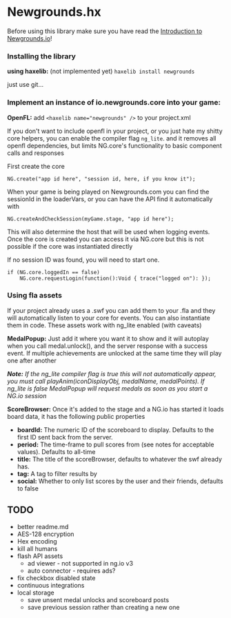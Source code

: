 # Newgrounds.hx

Before using this library make sure you have read the 
<a href="http://www.newgrounds.io/">Introduction to Newgrounds.io</a>!

### Installing the library

**using haxelib:** (not implemented yet)
`haxelib install newgrounds`

just use git...

### Implement an instance of io.newgrounds.core into your game:

**OpenFL:** add `<haxelib name="newgrounds" />` to your project.xml

If you don't want to include openfl in your project, or you just hate my shitty core helpers, 
you can enable the compiler flag `ng_lite`. and it removes all openfl dependencies, 
but limits NG.core's functionality to basic component calls and responses

First create the core

`NG.create("app id here", "session id, here, if you know it");`

When your game is being played on Newgrounds.com you can find the sessionId in the loaderVars,
or you can have the API find it automatically with

`NG.createAndCheckSession(myGame.stage, "app id here");`

This will also determine the host that will be used when logging events. 
Once the core is created you can access it via NG.core but this is not possible if the core was instantiated directly

If no session ID was found, you will need to start one.

```
if (NG.core.loggedIn == false)
    NG.core.requestLogin(function():Void { trace("logged on"): });
```


### Using fla assets
If your project already uses a .swf you can add them to your .fla 
and they will automatically listen to your core for events. 
You can also instantiate them in code. These assets work with ng_lite enabled (with caveats)

**MedalPopup:** Just add it where you want it to show and it will 
autoplay when you call medal.unlock(), and the server response with a success event. 
If multiple achievements are unlocked at the same time they will play one after another

_**Note:** If the ng_lite compiler flag is true this will not automatically appear,
you must call playAnim(iconDisplayObj, medalName, medalPoints).
If ng_lite is false MedalPopup will request medals as soon as you start a NG.io session_

**ScoreBrowser:** Once it's added to the stage and a NG.io has started it loads board data, 
it has the following public properties
 - **boardId:** The numeric ID of the scoreboard to display. Defaults to the first ID sent back from the server.
 - **period:** The time-frame to pull scores from (see notes for acceptable values). Defaults to all-time
 - **title:** The title of the scoreBrowser, defaults to whatever the swf already has.
 - **tag:** A tag to filter results by
 - **social:** Whether to only list scores by the user and their friends, defaults to false



## TODO
 - better readme.md
 - AES-128 encryption
 - Hex encoding
 - kill all humans
 - flash API assets
     - ad viewer - not supported in ng.io v3
     - auto connector - requires ads?
 - fix checkbox disabled state
 - continuous integrations
 - local storage
    - save unsent medal unlocks and scoreboard posts
    - save previous session rather than creating a new one